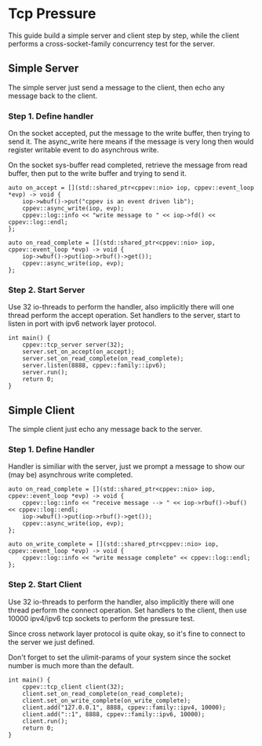 # Tcp Pressure

This guide build a simple server and client step by step, while the client performs a cross-socket-family concurrency test for the server.

## Simple Server

The simple server just send a message to the client, then echo any message back to the client.

### Step 1. Define handler

On the socket accepted, put the message to the write buffer, then trying to send it. The async_write here means if the message is very long then would register writable event to do asynchrous write.

On the socket sys-buffer read completed, retrieve the message from read buffer, then put to the write buffer and trying to send it.

```
auto on_accept = [](std::shared_ptr<cppev::nio> iop, cppev::event_loop *evp) -> void {
    iop->wbuf()->put("cppev is an event driven lib");
    cppev::async_write(iop, evp);
    cppev::log::info << "write message to " << iop->fd() << cppev::log::endl;
};

auto on_read_complete = [](std::shared_ptr<cppev::nio> iop, cppev::event_loop *evp) -> void {
    iop->wbuf()->put(iop->rbuf()->get());
    cppev::async_write(iop, evp);
};
```

### Step 2. Start Server

Use 32 io-threads to perform the handler, also implicitly there will one thread perform the accept operation. Set handlers to the server, start to listen in port with ipv6 network layer protocol.

```
int main() {
    cppev::tcp_server server(32);
    server.set_on_accept(on_accept);
    server.set_on_read_complete(on_read_complete);
    server.listen(8888, cppev::family::ipv6);
    server.run();
    return 0;
}
```

## Simple Client

The simple client just echo any message back to the server.

### Step 1. Define Handler

Handler is similiar with the server, just we prompt a message to show our (may be) asynchrous write completed.

```
auto on_read_complete = [](std::shared_ptr<cppev::nio> iop, cppev::event_loop *evp) -> void {
    cppev::log::info << "receive message --> " << iop->rbuf()->buf() << cppev::log::endl;
    iop->wbuf()->put(iop->rbuf()->get());
    cppev::async_write(iop, evp);
};

auto on_write_complete = [](std::shared_ptr<cppev::nio> iop, cppev::event_loop *evp) -> void {
    cppev::log::info << "write message complete" << cppev::log::endl;
};
```

### Step 2. Start Client

Use 32 io-threads to perform the handler, also implicitly there will one thread perform the connect operation. Set handlers to the client, then use 10000 ipv4/ipv6 tcp sockets to perform the pressure test.

Since cross network layer protocol is quite okay, so it's fine to connect to the server we just defined.

Don't forget to set the ulimit-params of your system since the socket number is much more than the default.

```
int main() {
    cppev::tcp_client client(32);
    client.set_on_read_complete(on_read_complete);
    client.set_on_write_complete(on_write_complete);
    client.add("127.0.0.1", 8888, cppev::family::ipv4, 10000);
    client.add("::1", 8888, cppev::family::ipv6, 10000);
    client.run();
    return 0;
}
```
